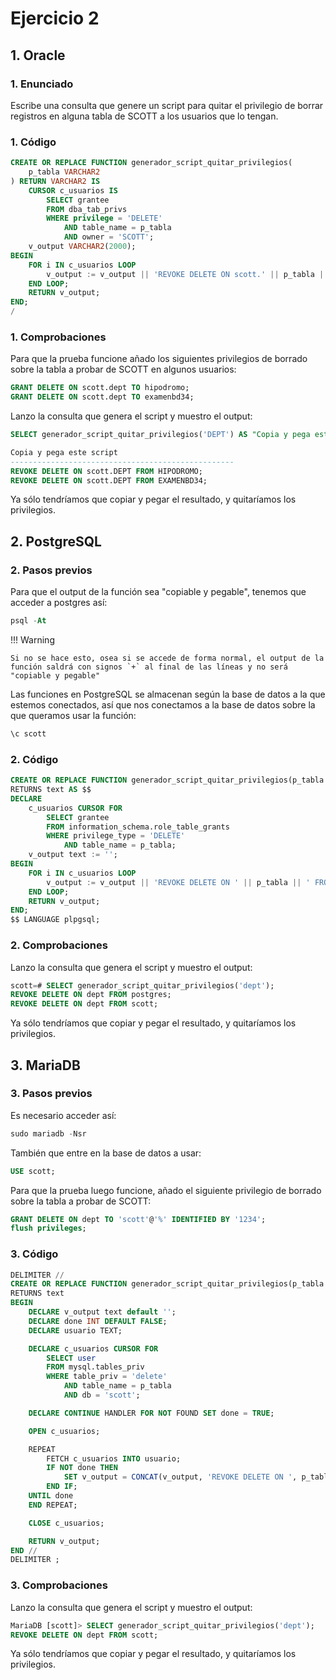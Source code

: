 # Ejercicio 2

## 1. Oracle

### 1. Enunciado

Escribe una consulta que genere un script para quitar el privilegio de borrar registros en alguna tabla de SCOTT a los usuarios que lo tengan.

### 1. Código

```sql
CREATE OR REPLACE FUNCTION generador_script_quitar_privilegios(
    p_tabla VARCHAR2
) RETURN VARCHAR2 IS
    CURSOR c_usuarios IS
        SELECT grantee
        FROM dba_tab_privs
        WHERE privilege = 'DELETE'
            AND table_name = p_tabla
            AND owner = 'SCOTT';
    v_output VARCHAR2(2000);
BEGIN
    FOR i IN c_usuarios LOOP
        v_output := v_output || 'REVOKE DELETE ON scott.' || p_tabla || ' FROM ' || i.grantee || ';' || chr(10);
    END LOOP;
    RETURN v_output;
END;
/
```

### 1. Comprobaciones

Para que la prueba funcione añado los siguientes privilegios de borrado sobre la tabla a probar de SCOTT en algunos usuarios:

```sql
GRANT DELETE ON scott.dept TO hipodromo;
GRANT DELETE ON scott.dept TO examenbd34;
```

Lanzo la consulta que genera el script y muestro el output:

```sql
SELECT generador_script_quitar_privilegios('DEPT') AS "Copia y pega este script" FROM dual;
```

```sql
Copia y pega este script
--------------------------------------------------
REVOKE DELETE ON scott.DEPT FROM HIPODROMO;
REVOKE DELETE ON scott.DEPT FROM EXAMENBD34;
```

Ya sólo tendríamos que copiar y pegar el resultado, y quitaríamos los privilegios.

## 2. PostgreSQL

### 2. Pasos previos

Para que el output de la función sea "copiable y pegable", tenemos que acceder a postgres así:

```sql
psql -At
```

!!! Warning

    Si no se hace esto, osea si se accede de forma normal, el output de la función saldrá con signos `+` al final de las líneas y no será "copiable y pegable"

Las funciones en PostgreSQL se almacenan según la base de datos a la que estemos conectados, así que nos conectamos a la base de datos sobre la que queramos usar la función:

```sql
\c scott
```

### 2. Código

```sql
CREATE OR REPLACE FUNCTION generador_script_quitar_privilegios(p_tabla text)
RETURNS text AS $$
DECLARE
    c_usuarios CURSOR FOR
        SELECT grantee 
        FROM information_schema.role_table_grants 
        WHERE privilege_type = 'DELETE' 
            AND table_name = p_tabla;
    v_output text := '';
BEGIN
    FOR i IN c_usuarios LOOP
        v_output := v_output || 'REVOKE DELETE ON ' || p_tabla || ' FROM ' || i.grantee || ';' || E'\n';
    END LOOP;
    RETURN v_output;
END;
$$ LANGUAGE plpgsql;
```

### 2. Comprobaciones

Lanzo la consulta que genera el script y muestro el output:

```sql
scott=# SELECT generador_script_quitar_privilegios('dept');
REVOKE DELETE ON dept FROM postgres;
REVOKE DELETE ON dept FROM scott;
```

Ya sólo tendríamos que copiar y pegar el resultado, y quitaríamos los privilegios.

## 3. MariaDB

### 3. Pasos previos

Es necesario acceder así:

```sql
sudo mariadb -Nsr
```

También que entre en la base de datos a usar:

```sql
USE scott;
```

Para que la prueba luego funcione, añado el siguiente privilegio de borrado sobre la tabla a probar de SCOTT:

```sql
GRANT DELETE ON dept TO 'scott'@'%' IDENTIFIED BY '1234';
flush privileges;
```

### 3. Código

```sql
DELIMITER //
CREATE OR REPLACE FUNCTION generador_script_quitar_privilegios(p_tabla text)
RETURNS text
BEGIN
    DECLARE v_output text default '';
    DECLARE done INT DEFAULT FALSE;
    DECLARE usuario TEXT;

    DECLARE c_usuarios CURSOR FOR 
        SELECT user
        FROM mysql.tables_priv
        WHERE table_priv = 'delete'
            AND table_name = p_tabla
            AND db = 'scott';

    DECLARE CONTINUE HANDLER FOR NOT FOUND SET done = TRUE;

    OPEN c_usuarios;

    REPEAT
        FETCH c_usuarios INTO usuario;
        IF NOT done THEN
            SET v_output = CONCAT(v_output, 'REVOKE DELETE ON ', p_tabla, ' FROM ', usuario, ';' , '\n');
        END IF;
    UNTIL done
    END REPEAT;

    CLOSE c_usuarios;

    RETURN v_output;
END //
DELIMITER ;
```

### 3. Comprobaciones

Lanzo la consulta que genera el script y muestro el output:

```sql
MariaDB [scott]> SELECT generador_script_quitar_privilegios('dept');
REVOKE DELETE ON dept FROM scott;
```

Ya sólo tendríamos que copiar y pegar el resultado, y quitaríamos los privilegios.
